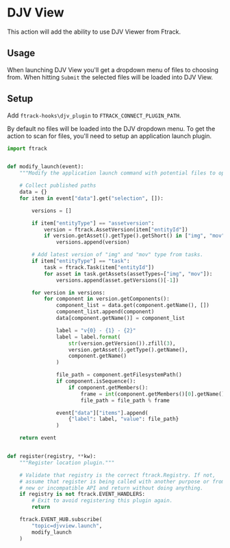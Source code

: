 # DJV View

This action will add the ability to use DJV Viewer from Ftrack.

## Usage

When launching DJV View you'll get a dropdown menu of files to choosing from. When hitting ```Submit``` the selected files will be loaded into DJV View.

## Setup

Add ```ftrack-hooks\djv_plugin``` to ```FTRACK_CONNECT_PLUGIN_PATH```.

By default no files will be loaded into the DJV dropdown menu. To get the action to scan for files, you'll need to setup an application launch plugin.

```python
import ftrack


def modify_launch(event):
    """Modify the application launch command with potential files to open"""

    # Collect published paths
    data = {}
    for item in event["data"].get("selection", []):

        versions = []

        if item["entityType"] == "assetversion":
            version = ftrack.AssetVersion(item["entityId"])
            if version.getAsset().getType().getShort() in ["img", "mov"]:
                versions.append(version)

        # Add latest version of "img" and "mov" type from tasks.
        if item["entityType"] == "task":
            task = ftrack.Task(item["entityId"])
            for asset in task.getAssets(assetTypes=["img", "mov"]):
                versions.append(asset.getVersions()[-1])

        for version in versions:
            for component in version.getComponents():
                component_list = data.get(component.getName(), [])
                component_list.append(component)
                data[component.getName()] = component_list

                label = "v{0} - {1} - {2}"
                label = label.format(
                    str(version.getVersion()).zfill(3),
                    version.getAsset().getType().getName(),
                    component.getName()
                )

                file_path = component.getFilesystemPath()
                if component.isSequence():
                    if component.getMembers():
                        frame = int(component.getMembers()[0].getName())
                        file_path = file_path % frame

                event["data"]["items"].append(
                    {"label": label, "value": file_path}
                )

    return event


def register(registry, **kw):
    """Register location plugin."""

    # Validate that registry is the correct ftrack.Registry. If not,
    # assume that register is being called with another purpose or from a
    # new or incompatible API and return without doing anything.
    if registry is not ftrack.EVENT_HANDLERS:
        # Exit to avoid registering this plugin again.
        return

    ftrack.EVENT_HUB.subscribe(
        "topic=djvview.launch",
        modify_launch
    )
```
